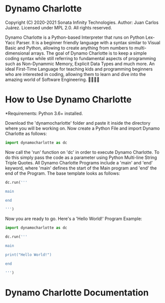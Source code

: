 # Dynamo Charlotte

Copyright (C) 2020-2021
Sonata Infinity Technologies.
Author: Juan Carlos Juárez.
Licensed under MPL 2.0.
All rights reserved.

Dynamo Charlotte is a Python-based Interpreter that runs on Python Lex-Yacc Parser. It is a beginner friendly language with a syntax similar to Visual Basic and Python, allowing to create anything from numbers to multi-dimensional arrays. The goal of Dynamo Charlotte is to keep a simple coding syntax while still referring to fundamental aspects of programming such as Non-Dynammic Memory, Explicit Data Types and much more. An ideal First-Time Language for teaching kids and programming beginners who are interested in coding, allowing them to learn and dive into the amazing world of Software Engineering. 👩‍💻👨‍💻 

How to Use Dynamo Charlotte
==========

*Requirements: Python 3.6+ installed.

Download the 'dynamocharlotte' folder and paste it inside the directory where you will be working on. Now create a Python File and import Dynamo Charlotte as follows:

```python
import dynamocharlotte as dc
```

Now call the 'run' function on 'dc' in order to execute Dynamo Charlotte. To do this simply pass the code as a parameter using Python Multi-line String Triple Quotes. All Dynamo Charlotte Programs include a 'main' and 'end' keyword, where 'main' defines the start of the Main program and 'end' the end of the Program. The base template looks as follows:

```python
dc.run('''

main

end

''')
```

Now you are ready to go. Here's a 'Hello World!' Program Example:

```python
import dynamocharlotte as dc

dc.run('''

main

print("Hello World!")

end

''')
```

Dynamo Charlotte Documentation
==========








